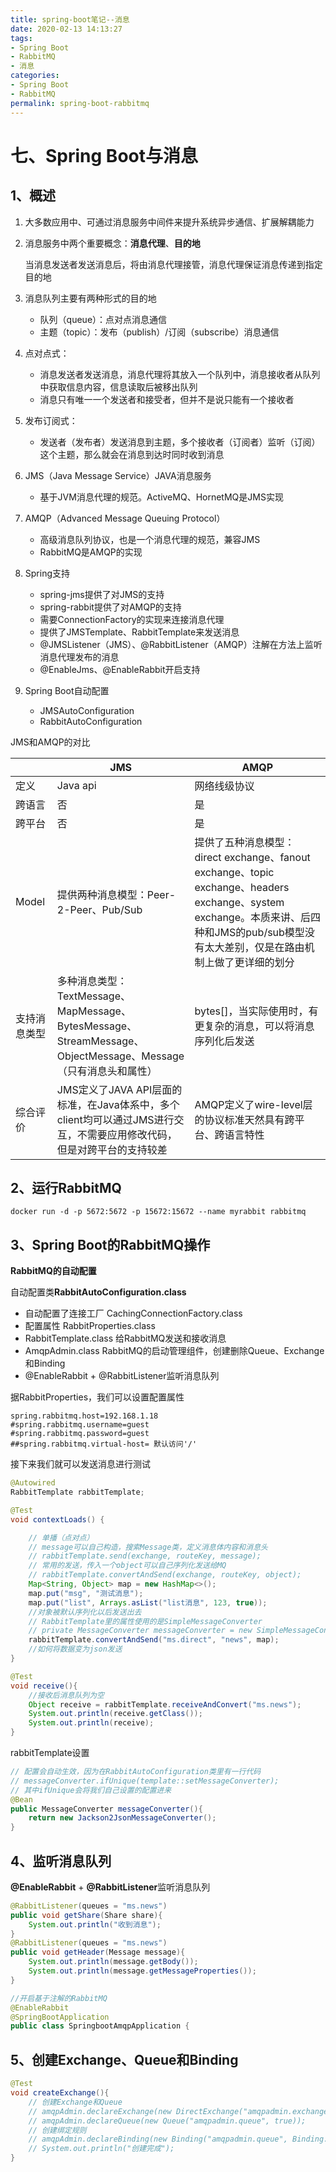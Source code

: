 ```yaml
---
title: spring-boot笔记--消息
date: 2020-02-13 14:13:27
tags:
- Spring Boot
- RabbitMQ
- 消息
categories:
- Spring Boot
- RabbitMQ
permalink: spring-boot-rabbitmq
---
```


# 七、Spring Boot与消息

## 1、概述

1. 大多数应用中、可通过消息服务中间件来提升系统异步通信、扩展解耦能力

2. 消息服务中两个重要概念：**消息代理**、**目的地**

   当消息发送者发送消息后，将由消息代理接管，消息代理保证消息传递到指定目的地

   <!-- more -->

3. 消息队列主要有两种形式的目的地

   + 队列（queue）：点对点消息通信
   + 主题（topic）：发布（publish）/订阅（subscribe）消息通信

4. 点对点式：

   + 消息发送者发送消息，消息代理将其放入一个队列中，消息接收者从队列中获取信息内容，信息读取后被移出队列
   + 消息只有唯一一个发送者和接受者，但并不是说只能有一个接收者

5. 发布订阅式：

   + 发送者（发布者）发送消息到主题，多个接收者（订阅者）监听（订阅）这个主题，那么就会在消息到达时同时收到消息

6. JMS（Java Message Service）JAVA消息服务

   + 基于JVM消息代理的规范。ActiveMQ、HornetMQ是JMS实现

7. AMQP（Advanced Message Queuing Protocol）

   + 高级消息队列协议，也是一个消息代理的规范，兼容JMS
   + RabbitMQ是AMQP的实现

8. Spring支持

   + spring-jms提供了对JMS的支持
   + spring-rabbit提供了对AMQP的支持
   + 需要ConnectionFactory的实现来连接消息代理
   + 提供了JMSTemplate、RabbitTemplate来发送消息
   + @JMSListener（JMS）、@RabbitListener（AMQP）注解在方法上监听消息代理发布的消息
   + @EnableJms、@EnableRabbit开启支持

9. Spring Boot自动配置

   + JMSAutoConfiguration
   + RabbitAutoConfiguration

JMS和AMQP的对比

|              | JMS                                                          | AMQP                                                         |
| ------------ | ------------------------------------------------------------ | ------------------------------------------------------------ |
| 定义         | Java api                                                     | 网络线级协议                                                 |
| 跨语言       | 否                                                           | 是                                                           |
| 跨平台       | 否                                                           | 是                                                           |
| Model        | 提供两种消息模型：Peer-2-Peer、Pub/Sub                       | 提供了五种消息模型：direct exchange、fanout exchange、topic exchange、headers exchange、system exchange。本质来讲、后四种和JMS的pub/sub模型没有太大差别，仅是在路由机制上做了更详细的划分 |
| 支持消息类型 | 多种消息类型：TextMessage、MapMessage、BytesMessage、StreamMessage、ObjectMessage、Message（只有消息头和属性） | bytes[]，当实际使用时，有更复杂的消息，可以将消息序列化后发送 |
| 综合评价     | JMS定义了JAVA API层面的标准，在Java体系中，多个client均可以通过JMS进行交互，不需要应用修改代码，但是对跨平台的支持较差 | AMQP定义了wire-level层的协议标准天然具有跨平台、跨语言特性   |

## 2、运行RabbitMQ

```shell
docker run -d -p 5672:5672 -p 15672:15672 --name myrabbit rabbitmq
```

## 3、Spring Boot的RabbitMQ操作

**RabbitMQ的自动配置**

自动配置类**RabbitAutoConfiguration.class**

+ 自动配置了连接工厂  CachingConnectionFactory.class
+ 配置属性  RabbitProperties.class
+ RabbitTemplate.class 给RabbitMQ发送和接收消息
+ AmqpAdmin.class RabbitMQ的启动管理组件，创建删除Queue、Exchange和Binding
+ @EnableRabbit + @RabbitListener监听消息队列

据RabbitProperties，我们可以设置配置属性

```properties
spring.rabbitmq.host=192.168.1.18
#spring.rabbitmq.username=guest
#spring.rabbitmq.password=guest
##spring.rabbitmq.virtual-host= 默认访问'/'
```

接下来我们就可以发送消息进行测试

```java
@Autowired
RabbitTemplate rabbitTemplate;

@Test
void contextLoads() {

    // 单播（点对点）
    // message可以自己构造，搜索Message类，定义消息体内容和消息头
    // rabbitTemplate.send(exchange, routeKey, message);
    // 常用的发送，传入一个object可以自己序列化发送给MQ
    // rabbitTemplate.convertAndSend(exchange, routeKey, object);
    Map<String, Object> map = new HashMap<>();
    map.put("msg", "测试消息");
    map.put("list", Arrays.asList("list消息", 123, true));
    //对象被默认序列化以后发送出去
    // RabbitTemplate里的属性使用的是SimpleMessageConverter
    // private MessageConverter messageConverter = new SimpleMessageConverter();
    rabbitTemplate.convertAndSend("ms.direct", "news", map);
    //如何将数据变为json发送
}

@Test
void receive(){
    //接收后消息队列为空
    Object receive = rabbitTemplate.receiveAndConvert("ms.news");
    System.out.println(receive.getClass());
    System.out.println(receive);
}
```

rabbitTemplate设置

```java
// 配置会自动生效，因为在RabbitAutoConfiguration类里有一行代码
// messageConverter.ifUnique(template::setMessageConverter);
// 其中ifUnique会将我们自己设置的配置进来
@Bean
public MessageConverter messageConverter(){
    return new Jackson2JsonMessageConverter();
}
```

## 4、监听消息队列

**@EnableRabbit** + **@RabbitListener**监听消息队列

```java
@RabbitListener(queues = "ms.news")
public void getShare(Share share){
    System.out.println("收到消息");
}
@RabbitListener(queues = "ms.news")
public void getHeader(Message message){
    System.out.println(message.getBody());
    System.out.println(message.getMessageProperties());
}
```

```java
//开启基于注解的RabbitMQ
@EnableRabbit
@SpringBootApplication
public class SpringbootAmqpApplication {
```

## 5、创建Exchange、Queue和Binding

```java
@Test
void createExchange(){
    // 创建Exchange和Queue
    // amqpAdmin.declareExchange(new DirectExchange("amqpadmin.exchange"));
    // amqpAdmin.declareQueue(new Queue("amqpadmin.queue", true));
    // 创建绑定规则
    // amqpAdmin.declareBinding(new Binding("amqpadmin.queue", Binding.DestinationType.QUEUE, "amqpadmin.exchange", "amqpadmin", null));
    // System.out.println("创建完成");
}
```

